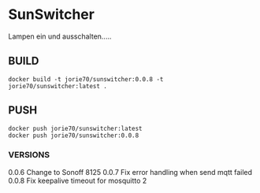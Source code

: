 # SunSwitcher

Lampen ein und ausschalten.....

## BUILD
```
docker build -t jorie70/sunswitcher:0.0.8 -t jorie70/sunswitcher:latest .
```

## PUSH

```
docker push jorie70/sunswitcher:latest
docker push jorie70/sunswitcher:0.0.8
```

### VERSIONS
0.0.6 Change to Sonoff 8125 
0.0.7 Fix error handling when send mqtt failed
0.0.8 Fix keepalive timeout for mosquitto 2  
